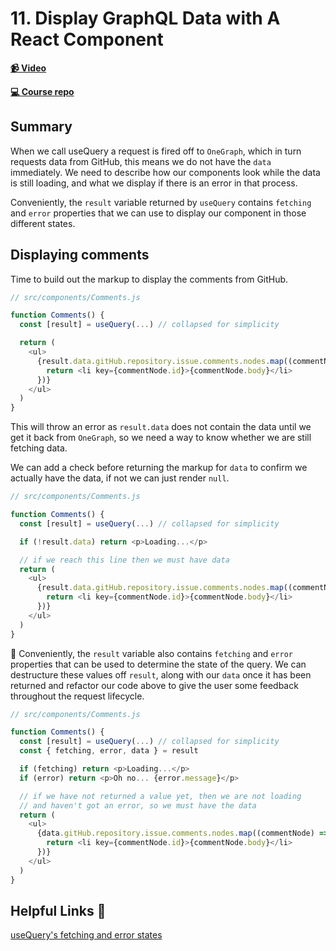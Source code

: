 # 11. Display GraphQL Data with A React Component

**[📹 Video](https://egghead.io/lessons/graphql-display-graphql-data-with-a-react-component?pl=build-a-github-issue-viewer-in-react-and-graphql-be5a)**

**[💻 Course repo](https://github.com/theianjones/egghead-graphql-subscriptions)**

## Summary

When we call useQuery a request is fired off to `OneGraph`, which in turn requests data from GitHub, this means we do not have the `data` immediately. We need to describe how our components look while the data is still loading, and what we display if there is an error in that process.

Conveniently, the `result` variable returned by `useQuery` contains `fetching` and `error` properties that we can use to display our component in those different states.

## Displaying comments

Time to build out the markup to display the comments from GitHub.

```js
// src/components/Comments.js

function Comments() {
  const [result] = useQuery(...) // collapsed for simplicity

  return (
    <ul>
      {result.data.gitHub.repository.issue.comments.nodes.map((commentNode) => {
        return <li key={commentNode.id}>{commentNode.body}</li>
      })}
    </ul>
  )
}
```

This will throw an error as `result.data` does not contain the data until we get it back from `OneGraph`, so we need a way to know whether we are still fetching data.

We can add a check before returning the markup for `data` to confirm we actually have the data, if not we can just render `null`.

```js
// src/components/Comments.js

function Comments() {
  const [result] = useQuery(...) // collapsed for simplicity

  if (!result.data) return <p>Loading...</p>

  // if we reach this line then we must have data
  return (
    <ul>
      {result.data.gitHub.repository.issue.comments.nodes.map((commentNode) => {
        return <li key={commentNode.id}>{commentNode.body}</li>
      })}
    </ul>
  )
}
```

🤔 Conveniently, the `result` variable also contains `fetching` and `error` properties that can be used to determine the state of the query. We can destructure these values off `result`, along with our `data` once it has been returned and refactor our code above to give the user some feedback throughout the request lifecycle.

```js
// src/components/Comments.js

function Comments() {
  const [result] = useQuery(...) // collapsed for simplicity
  const { fetching, error, data } = result

  if (fetching) return <p>Loading...</p>
  if (error) return <p>Oh no... {error.message}</p>

  // if we have not returned a value yet, then we are not loading
  // and haven't got an error, so we must have the data
  return (
    <ul>
      {data.gitHub.repository.issue.comments.nodes.map((commentNode) => {
        return <li key={commentNode.id}>{commentNode.body}</li>
      })}
    </ul>
  )
}
```

## Helpful Links 🤔

[useQuery's fetching and error states](https://formidable.com/open-source/urql/docs/#querying-data)
